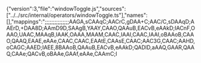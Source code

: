{"version":3,"file":"windowToggle.js","sources":["../../src/internal/operators/windowToggle.ts"],"names":[],"mappings":";;;;;;;;;;;;;;;AAGA,sCAAqC;AACrC,gDAA+C;AAC/C,sDAAqD;AAErD,+DAA8D;AAmD9D,SAAgB,YAAY,CAAO,QAAuB,EACvB,eAAkD;IACnF,OAAO,UAAC,MAAqB,IAAK,OAAA,MAAM,CAAC,IAAI,CAAC,IAAI,oBAAoB,CAAO,QAAQ,EAAE,eAAe,CAAC,CAAC,EAAtE,CAAsE,CAAC;AAC3G,CAAC;AAHD,oCAGC;AAED;IAEE,8BAAoB,QAAuB,EACvB,eAAkD;QADlD,aAAQ,GAAR,QAAQ,CAAe;QACvB,oBAAe,GAAf,eAAe,CAAmC;I